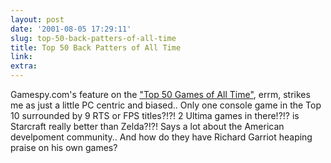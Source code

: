 ```yaml
---
layout: post
date: '2001-08-05 17:29:11'
slug: top-50-back-patters-of-all-time
title: Top 50 Back Patters of All Time
link: 
extra: 
---
```


Gamespy.com's feature on the ["Top 50 Games of All Time"](http://www.gamespy.com/articles/july01/top50index/), errm, strikes me as just a little  PC centric and biased.. Only one console game in the Top 10 surrounded by 9 RTS or FPS titles?!?! 2 Ultima games in there!?!? is Starcraft really better than Zelda?!?! Says a lot about the American develpoment community.. And how do they have Richard Garriot heaping praise on his own games?